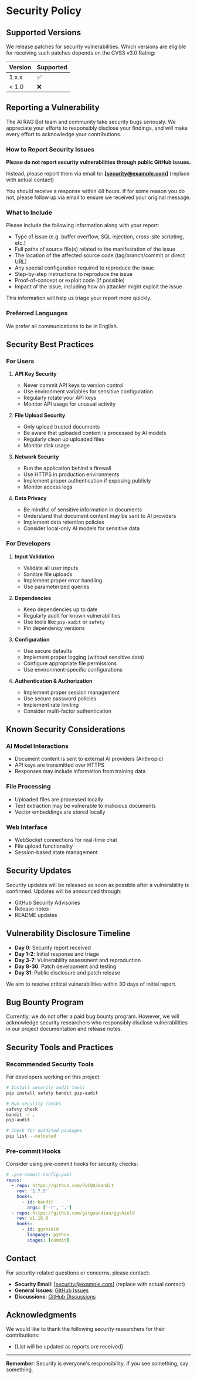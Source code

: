 # Security Policy

## Supported Versions

We release patches for security vulnerabilities. Which versions are eligible for receiving such patches depends on the CVSS v3.0 Rating:

| Version | Supported          |
| ------- | ------------------ |
| 1.x.x   | :white_check_mark: |
| < 1.0   | :x:                |

## Reporting a Vulnerability

The AI RAG Bot team and community take security bugs seriously. We appreciate your efforts to responsibly disclose your findings, and will make every effort to acknowledge your contributions.

### How to Report Security Issues

**Please do not report security vulnerabilities through public GitHub issues.**

Instead, please report them via email to: **[security@example.com]** (replace with actual contact)

You should receive a response within 48 hours. If for some reason you do not, please follow up via email to ensure we received your original message.

### What to Include

Please include the following information along with your report:

- Type of issue (e.g. buffer overflow, SQL injection, cross-site scripting, etc.)
- Full paths of source file(s) related to the manifestation of the issue
- The location of the affected source code (tag/branch/commit or direct URL)
- Any special configuration required to reproduce the issue
- Step-by-step instructions to reproduce the issue
- Proof-of-concept or exploit code (if possible)
- Impact of the issue, including how an attacker might exploit the issue

This information will help us triage your report more quickly.

### Preferred Languages

We prefer all communications to be in English.

## Security Best Practices

### For Users

1. **API Key Security**
   - Never commit API keys to version control
   - Use environment variables for sensitive configuration
   - Regularly rotate your API keys
   - Monitor API usage for unusual activity

2. **File Upload Security**
   - Only upload trusted documents
   - Be aware that uploaded content is processed by AI models
   - Regularly clean up uploaded files
   - Monitor disk usage

3. **Network Security**
   - Run the application behind a firewall
   - Use HTTPS in production environments
   - Implement proper authentication if exposing publicly
   - Monitor access logs

4. **Data Privacy**
   - Be mindful of sensitive information in documents
   - Understand that document content may be sent to AI providers
   - Implement data retention policies
   - Consider local-only AI models for sensitive data

### For Developers

1. **Input Validation**
   - Validate all user inputs
   - Sanitize file uploads
   - Implement proper error handling
   - Use parameterized queries

2. **Dependencies**
   - Keep dependencies up to date
   - Regularly audit for known vulnerabilities
   - Use tools like `pip-audit` or `safety`
   - Pin dependency versions

3. **Configuration**
   - Use secure defaults
   - Implement proper logging (without sensitive data)
   - Configure appropriate file permissions
   - Use environment-specific configurations

4. **Authentication & Authorization**
   - Implement proper session management
   - Use secure password policies
   - Implement rate limiting
   - Consider multi-factor authentication

## Known Security Considerations

### AI Model Interactions
- Document content is sent to external AI providers (Anthropic)
- API keys are transmitted over HTTPS
- Responses may include information from training data

### File Processing
- Uploaded files are processed locally
- Text extraction may be vulnerable to malicious documents
- Vector embeddings are stored locally

### Web Interface
- WebSocket connections for real-time chat
- File upload functionality
- Session-based state management

## Security Updates

Security updates will be released as soon as possible after a vulnerability is confirmed. Updates will be announced through:

- GitHub Security Advisories
- Release notes
- README updates

## Vulnerability Disclosure Timeline

- **Day 0**: Security report received
- **Day 1-2**: Initial response and triage
- **Day 3-7**: Vulnerability assessment and reproduction
- **Day 8-30**: Patch development and testing
- **Day 31**: Public disclosure and patch release

We aim to resolve critical vulnerabilities within 30 days of initial report.

## Bug Bounty Program

Currently, we do not offer a paid bug bounty program. However, we will acknowledge security researchers who responsibly disclose vulnerabilities in our project documentation and release notes.

## Security Tools and Practices

### Recommended Security Tools

For developers working on this project:

```bash
# Install security audit tools
pip install safety bandit pip-audit

# Run security checks
safety check
bandit -r .
pip-audit

# Check for outdated packages
pip list --outdated
```

### Pre-commit Hooks

Consider using pre-commit hooks for security checks:

```yaml
# .pre-commit-config.yaml
repos:
  - repo: https://github.com/PyCQA/bandit
    rev: '1.7.5'
    hooks:
      - id: bandit
        args: ['-r', '.']
  - repo: https://github.com/gitguardian/ggshield
    rev: v1.18.0
    hooks:
      - id: ggshield
        language: python
        stages: [commit]
```

## Contact

For security-related questions or concerns, please contact:

- **Security Email**: [security@example.com] (replace with actual contact)
- **General Issues**: [GitHub Issues](https://github.com/sbaig2020/testing_rag_bot/issues)
- **Discussions**: [GitHub Discussions](https://github.com/sbaig2020/testing_rag_bot/discussions)

## Acknowledgments

We would like to thank the following security researchers for their contributions:

- [List will be updated as reports are received]

---

**Remember**: Security is everyone's responsibility. If you see something, say something.
